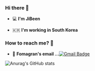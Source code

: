 ### Hi there 👋   

 - 💻   **I'm JiBeen**    

 - 🇰🇷  **I'm working in South Korea**

### How to reach me? 🤔

- 📮  **Fomagran's email ...**[![Gmail Badge](https://img.shields.io/badge/Gmail-d14836?style=flat-square&logo=Gmail&logoColor=white&link=mailto:v-penguin@naver.com)](mailto:v-penguin@naver.com)

![Anurag's GitHub stats](https://github-readme-stats.vercel.app/api?username=beeen27&show_icons=true&theme=cobalt)   
